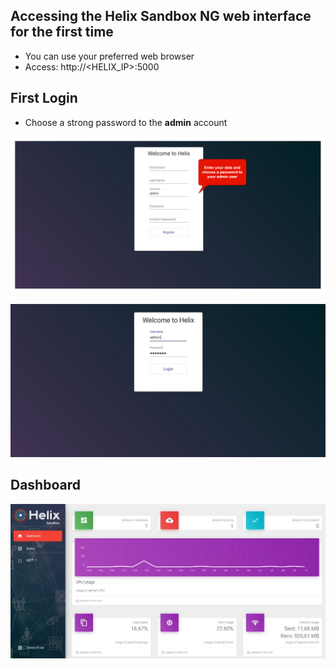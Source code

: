 ## Accessing the Helix Sandbox NG web interface for the first time

- You can use your preferred web browser
- Access: http://<HELIX_IP>:5000

## First Login

- Choose a strong password to the **admin** account

![](../images/first_login.png)

![](../images/welcome.JPG)

## Dashboard

![](../images/dashboard.JPG)

